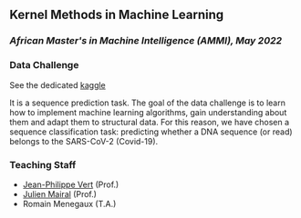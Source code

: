 Kernel Methods in Machine Learning
----------------------------------
### *African Master's in Machine Intelligence (AMMI), May 2022*


### Data Challenge

See the dedicated [kaggle](https://www.kaggle.com/competitions/kernel-methods-ammi-2022/)

It is a sequence prediction task. The goal of the data challenge is to learn how to implement machine learning algorithms, gain understanding about them and adapt them to structural data.
For this reason, we have chosen a sequence classification task: predicting whether a DNA sequence (or read) belongs to the SARS-CoV-2 (Covid-19).


### Teaching Staff
- [Jean-Philippe Vert](http://cbio.mines-paristech.fr/~jvert) (Prof.)
- [Julien Mairal](https://lear.inrialpes.fr/people/mairal/) (Prof.)
- Romain Menegaux (T.A.)
